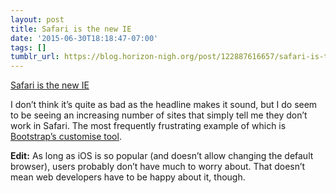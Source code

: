 ```yaml
---
layout: post
title: Safari is the new IE
date: '2015-06-30T18:18:47-07:00'
tags: []
tumblr_url: https://blog.horizon-nigh.org/post/122887616657/safari-is-the-new-ie
---
```

[Safari is the new IE](http://nolanlawson.com/2015/06/30/safari-is-the-new-ie/)  

I don’t think it’s quite as bad as the headline makes it sound, but I do seem to be seeing an increasing number of sites that simply tell me they don’t work in Safari. The most frequently frustrating example of which is [Bootstrap’s customise tool](http://getbootstrap.com/customize/).

**Edit:** As long as iOS is so popular (and doesn’t allow changing the default browser), users probably don’t have much to worry about. That doesn’t mean web developers have to be happy about it, though.

